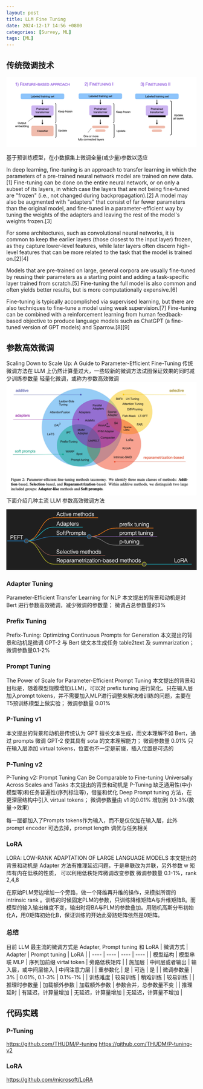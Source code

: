 ```yaml
---
layout: post
title: LLM Fine Tuning
date: 2024-12-17 14:56 +0800
categories: [Survey, ML]
tags: [ML]
---
```


## 传统微调技术
![alt text](../_pics/image-finetune.png)

基于预训练模型，在小数据集上微调全量(或少量)参数以适应

In deep learning, fine-tuning is an approach to transfer learning in which the parameters of a pre-trained neural network model are trained on new data.[1] Fine-tuning can be done on the entire neural network, or on only a subset of its layers, in which case the layers that are not being fine-tuned are "frozen" (i.e., not changed during backpropagation).[2] A model may also be augmented with "adapters" that consist of far fewer parameters than the original model, and fine-tuned in a parameter-efficient way by tuning the weights of the adapters and leaving the rest of the model's weights frozen.[3]

For some architectures, such as convolutional neural networks, it is common to keep the earlier layers (those closest to the input layer) frozen, as they capture lower-level features, while later layers often discern high-level features that can be more related to the task that the model is trained on.[2][4]

Models that are pre-trained on large, general corpora are usually fine-tuned by reusing their parameters as a starting point and adding a task-specific layer trained from scratch.[5] Fine-tuning the full model is also common and often yields better results, but is more computationally expensive.[6]

Fine-tuning is typically accomplished via supervised learning, but there are also techniques to fine-tune a model using weak supervision.[7] Fine-tuning can be combined with a reinforcement learning from human feedback-based objective to produce language models such as ChatGPT (a fine-tuned version of GPT models) and Sparrow.[8][9]

## 参数高效微调
Scaling Down to Scale Up: A Guide to Parameter-Efficient Fine-Tuning
传统微调方法在 LLM 上仍然计算量过大，一些较新的微调方法试图保证效果的同时减少训练参数量
轻量化微调，或称为参数高效微调
![alt text](../_pics/image-peft.png)
下面介绍几种主流 LLM 参数高效微调方法

![alt text](../_pics/image-peft-tune.png)
### Adapter Tuning
Parameter-Efficient Transfer Learning for NLP
本文提出的背景和动机是对 Bert 进行参数高效微调，减少微调的参数量；
微调占总参数量的3%

### Prefix Tuning
Prefix-Tuning: Optimizing Continuous Prompts for Generation
本文提出的背景和动机是微调 GPT-2 与 Bert 做文本生成任务 table2text 及 summarization；
微调参数量0.1-2%

### Prompt Tuning
The Power of Scale for Parameter-Efficient Prompt Tuning
本文提出的背景和目标是，随着模型规模增加(LLM)，可以对 prefix tuning 进行简化。只在输入层加入prompt tokens，并不需要加入MLP进行调整来解决难训练的问题，主要在T5预训练模型上做实验；
微调参数量 0.01%

### P-Tuning v1
本文提出的背景和动机是传统认为 GPT 擅长文本生成，而文本理解不如 Bert，通过 prompts 微调 GPT-2 使其具有 sota 的文本理解能力；
微调参数量 0.01%
只在输入层添加 virtual tokens，位置也不一定是前缀，插入位置是可选的

### P-Tuning v2
P-Tuning v2: Prompt Tuning Can Be Comparable to Fine-tuning Universally Across Scales and Tasks
本文提出的背景和动机是 P-Tuning 缺乏通用性(中小模型等)和任务普遍性(序列标注等)，借鉴和优化 Deep Prompt tuning 方法，在更深层结构中引入 virtual tokens；
微调参数量由 v1 的0.01% 增加到 0.1-3%(数量->效果)

每一层都加入了Prompts tokens作为输入，而不是仅仅加在输入层，此外 prompt encoder 可选去掉，prompt length 调优与任务相关

### LoRA
LORA: LOW-RANK ADAPTATION OF LARGE LANGUAGE MODELS
本文提出的背景和动机是 Adapter 方法有推理延迟问题，于是串联改为并联，另外参数 w 矩阵有内在低秩的性质， 可以利用低秩矩阵微调改变参数
微调参数量 0.1-1%，rank 2,4,8

在原始PLM旁边增加一个旁路，做一个降维再升维的操作，来模拟所谓的 intrinsic rank 。训练的时候固定PLM的参数，只训练降维矩阵A与升维矩阵B。而模型的输入输出维度不变，输出时将BA与PLM的参数叠加。用随机高斯分布初始化A，用0矩阵初始化B，保证训练的开始此旁路矩阵依然是0矩阵。


### 总结
目前 LLM 最主流的微调方式是 Adapter, Prompt tuning 和 LoRA
|  微调方式   | Adapter  |  Prompt tuning   | LoRA  |
|  ----  | ----  |  ----  | ----  |
| 模型结构  | 模型串联 MLP | 序列加前缀 virtal token  | 旁路低秩矩阵 |
| 施加层  | 中间层或者输出 | 输入层，或中间层输入  | 中间注意力层 |
| 重参数化  | 是 | 可选  | 是 |
| 微调参数量  | 3% | 0.01%, 0.1-3%  | 0.1%-1% |
| 训练难度  | 较易训练 | 稍难训练  | 较易训练 |
| 推理时参数量  | 加载额外参数 | 加载额外参数  | 参数合并，总参数量不变 |
| 推理延时  | 有延迟，计算量增加 | 无延迟，计算量增加  | 无延迟，计算量不增加 |

## 代码实践
### P-Tuning
https://github.com/THUDM/P-tuning
https://github.com/THUDM/P-tuning-v2


### LoRA
https://github.com/microsoft/LoRA